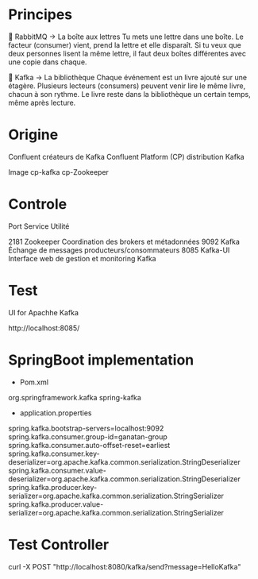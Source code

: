 # Principes

🐇 RabbitMQ → La boîte aux lettres
  Tu mets une lettre dans une boîte.
  Le facteur (consumer) vient, prend la lettre et elle disparaît.
  Si tu veux que deux personnes lisent la même lettre, il faut deux boîtes différentes avec une copie dans chaque.

🦄 Kafka → La bibliothèque
  Chaque événement est un livre ajouté sur une étagère.
  Plusieurs lecteurs (consumers) peuvent venir lire le même livre, chacun à son rythme.
  Le livre reste dans la bibliothèque un certain temps, même après lecture.

# Origine

  Confluent                 créateurs de Kafka
  Confluent Platform (CP)   distribution Kafka

  Image     cp-kafka
            cp-Zookeeper

# Controle

  Port	  Service	      Utilité
  
  2181	  Zookeeper	    Coordination des brokers et métadonnées
  9092	  Kafka	        Échange de messages producteurs/consommateurs
  8085	  Kafka-UI	    Interface web de gestion et monitoring Kafka

# Test

  UI for Apachhe Kafka
  
  http://localhost:8085/  


# SpringBoot implementation

  - Pom.xml

  <dependency>
    <groupId>org.springframework.kafka</groupId>
    <artifactId>spring-kafka</artifactId>
  </dependency>

  - application.properties

  spring.kafka.bootstrap-servers=localhost:9092
  spring.kafka.consumer.group-id=ganatan-group
  spring.kafka.consumer.auto-offset-reset=earliest
  spring.kafka.consumer.key-deserializer=org.apache.kafka.common.serialization.StringDeserializer
  spring.kafka.consumer.value-deserializer=org.apache.kafka.common.serialization.StringDeserializer
  spring.kafka.producer.key-serializer=org.apache.kafka.common.serialization.StringSerializer
  spring.kafka.producer.value-serializer=org.apache.kafka.common.serialization.StringSerializer


# Test Controller
  curl -X POST "http://localhost:8080/kafka/send?message=HelloKafka"